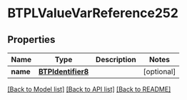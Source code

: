 # BTPLValueVarReference252

## Properties
Name | Type | Description | Notes
------------ | ------------- | ------------- | -------------
**name** | [**BTPIdentifier8**](BTPIdentifier8.md) |  | [optional] 

[[Back to Model list]](../README.md#documentation-for-models) [[Back to API list]](../README.md#documentation-for-api-endpoints) [[Back to README]](../README.md)


